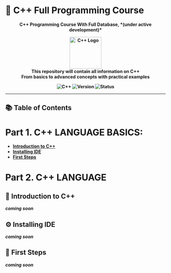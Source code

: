# 📌 C++ Full Programming Course

<p align="center">
  <strong>C++ Programming Course With Full Database, *(under active development)*<strong>
</p>

<p align="center">
  <img src="https://isocpp.org/assets/images/cpp_logo.png" alt="C++ Logo" width="100">
  <br>
  <strong>This repository will contain all information on C++</strong>
  <br>
  <span>From basics to advanced concepts with practical examples</span>
</p>

<p align="center">
  <img src="https://img.shields.io/badge/C%2B%2B-00599C?style=flat&logo=c%2B%2B&logoColor=white" alt="C++">
  <img src="https://img.shields.io/badge/version-0.0.2--alpha-red" alt="Version">
  <img src="https://img.shields.io/badge/status-under%20active%20developed-yellow" alt="Status">
</p>

---

## 📚 Table of Contents
# Part 1. C++ LANGUAGE BASICS:
- [Introduction to C++](#-introduction-to-c++)
- [Installing IDE](#-installing-ide)
- [First Steps](#-first-steps)
# Part 2. C++ LANGUAGE

## 📖 Introduction to C++
*coming soon*




## ⚙️ Installing IDE
*coming soon*




## 🎯 First Steps
*coming soon*
